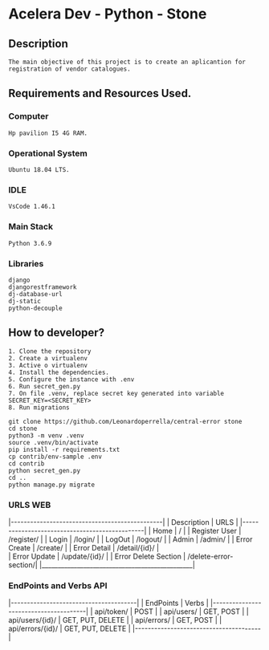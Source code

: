 # Acelera Dev - Python - Stone

## Description
    The main objective of this project is to create an aplicantion for registration of vendor catalogues.

## Requirements and Resources Used.

### Computer

    Hp pavilion I5 4G RAM.

### Operational System

    Ubuntu 18.04 LTS.

### IDLE

    VsCode 1.46.1

### Main Stack
    
    Python 3.6.9

### Libraries

    django
    djangorestframework
    dj-database-url
    dj-static
    python-decouple

## How to developer?

    1. Clone the repository
    2. Create a virtualenv
    3. Active o virtualenv
    4. Install the dependencies.
    5. Configure the instance with .env
    6. Run secret_gen.py
    7. On file .venv, replace secret key generated into variable SECRET_KEY=<SECRET_KEY>
    8. Run migrations


```console
git clone https://github.com/Leonardoperrella/central-error stone
cd stone
python3 -m venv .venv
source .venv/bin/activate
pip install -r requirements.txt
cp contrib/env-sample .env
cd contrib
python secret_gen.py
cd ..
python manage.py migrate
```
### URLS WEB

|-----------------------------------------------|
| Description           | URLS                  |
|-----------------------------------------------|
| Home                  | /                     |
| Register User         | /register/            |
| Login                 | /login/               |
| LogOut                | /logout/              |
| Admin                 | /admin/               |
| Error Create          | /create/              |
| Error Detail          | /detail/{id}/         |      
| Error Update          | /update/{id}/         |
| Error Delete Section  | /delete-error-section/|
|_______________________________________________|


### EndPoints and Verbs API

|---------------------------------------|
| EndPoints         | Verbs             |
|---------------------------------------|
| api/token/        | POST              |
| api/users/        | GET, POST         |
| api/users/{id}/   | GET, PUT, DELETE  |
| api/errors/       | GET, POST         |
| api/errors/{id}/  | GET, PUT, DELETE  |
|---------------------------------------|